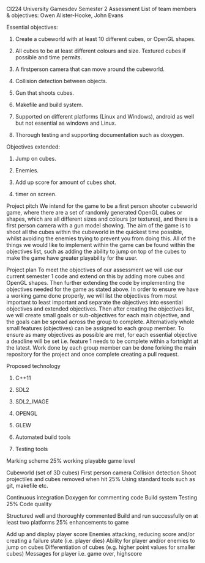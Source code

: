 CI224 University Gamesdev Semester 2 Assessment
List of team members & objectives:
Owen Alister-Hooke, John Evans

Essential objectives:

1) Create a cubeworld with at least 10 different cubes, or OpenGL shapes.

2) All cubes to be at least different colours and size. Textured cubes if possible and time permits.

3) A firstperson camera that can move around the cubeworld.

4) Collision detection between objects.

5) Gun that shoots cubes.

6) Makefile and build system.

7) Supported on different platforms (Linux and Windows), android as well but not essential as windows and Linux.

8) Thorough testing and supporting documentation such as doxygen.

Objectives extended:

1) Jump on cubes.

2) Enemies.

3) Add up score for amount of cubes shot.

4) timer on screen.

Project pitch
We intend for the game to be a first person shooter cubeworld game, where there are a set of randomly generated OpenGL cubes or shapes, which are all different sizes and colours (or textures), and there is a first person camera with a gun model showing. The aim of the game is to shoot all the cubes within the cubeworld in the quickest time possible, whilst avoiding the enemies trying to prevent you from doing this. All of the things we would like to implement within the game can be found within the objectives list, such as adding the ability to jump on top of the cubes to make the game have greater playability for the user.

Project plan
To meet the objectives of our assessment we will use our current semester 1 code and extend on this by adding more cubes and OpenGL shapes. Then further extending the code by implementing the objectives needed for the game as stated above. In order to ensure we have a working game done properly, we will list the objectives from most important to least important and separate the objectives into essential objectives and extended objectives. Then after creating the objectives list, we will create small goals or sub-objectives for each main objective, and the goals can be spread across the group to complete. Alternatively whole small features (objectives) can be assigned to each group member. To ensure as many objectives as possible are met, for each essential objective a deadline will be set i.e. feature 1 needs to be complete within a fortnight at the latest. Work done by each group member can be done forking the main repository for the project and once complete creating a pull request.

Proposed technology
1) C++11

2) SDL2

3) SDL2_IMAGE

4) OPENGL

5) GLEW

6) Automated build tools

7) Testing tools

Marking scheme
25% working playable game level

Cubeworld (set of 3D cubes)
First person camera
Collision detection
Shoot projectiles and cubes removed when hit
25% Using standard tools such as git, makefile etc.

Continuous integration
Doxygen for commenting code
Build system
Testing
25% Code quality

Structured well and thoroughly commented
Build and run successfully on at least two platforms
25% enhancements to game

Add up and display player score
Enemies attacking, reducing score and/or creating a failure state (i.e. player dies)
Ability for player and/or enemies to jump on cubes
Differentiation of cubes (e.g. higher point values for smaller cubes)
Messages for player i.e. game over, highscore
